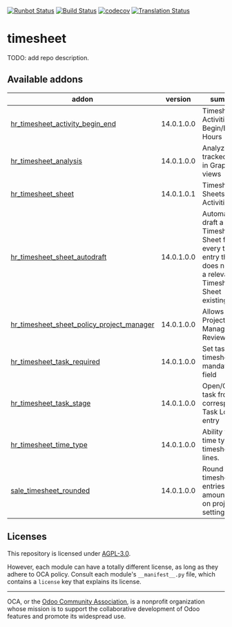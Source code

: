 [![Runbot Status](https://runbot.odoo-community.org/runbot/badge/flat/117/14.0.svg)](https://runbot.odoo-community.org/runbot/repo/github-com-oca-timesheet-117)
[![Build Status](https://travis-ci.com/OCA/timesheet.svg?branch=14.0)](https://travis-ci.com/OCA/timesheet)
[![codecov](https://codecov.io/gh/OCA/timesheet/branch/14.0/graph/badge.svg)](https://codecov.io/gh/OCA/timesheet)
[![Translation Status](https://translation.odoo-community.org/widgets/timesheet-14-0/-/svg-badge.svg)](https://translation.odoo-community.org/engage/timesheet-14-0/?utm_source=widget)

<!-- /!\ do not modify above this line -->

# timesheet

TODO: add repo description.

<!-- /!\ do not modify below this line -->

<!-- prettier-ignore-start -->

[//]: # (addons)

Available addons
----------------
addon | version | summary
--- | --- | ---
[hr_timesheet_activity_begin_end](hr_timesheet_activity_begin_end/) | 14.0.1.0.0 | Timesheet Activities - Begin/End Hours
[hr_timesheet_analysis](hr_timesheet_analysis/) | 14.0.1.0.0 | Analyze tracked time in Graph views
[hr_timesheet_sheet](hr_timesheet_sheet/) | 14.0.1.0.1 | Timesheet Sheets, Activities
[hr_timesheet_sheet_autodraft](hr_timesheet_sheet_autodraft/) | 14.0.1.0.0 | Automatically draft a Timesheet Sheet for every time entry that does not have a relevant Timesheet Sheet existing.
[hr_timesheet_sheet_policy_project_manager](hr_timesheet_sheet_policy_project_manager/) | 14.0.1.0.0 | Allows setting Project Manager as Reviewer
[hr_timesheet_task_required](hr_timesheet_task_required/) | 14.0.1.0.0 | Set task on timesheet as a mandatory field
[hr_timesheet_task_stage](hr_timesheet_task_stage/) | 14.0.1.0.0 | Open/Close task from corresponding Task Log entry
[hr_timesheet_time_type](hr_timesheet_time_type/) | 14.0.1.0.0 | Ability to add time type in timesheet lines.
[sale_timesheet_rounded](sale_timesheet_rounded/) | 14.0.1.0.0 | Round timesheet entries amount based on project settings.

[//]: # (end addons)

<!-- prettier-ignore-end -->

## Licenses

This repository is licensed under [AGPL-3.0](LICENSE).

However, each module can have a totally different license, as long as they adhere to OCA
policy. Consult each module's `__manifest__.py` file, which contains a `license` key
that explains its license.

----

OCA, or the [Odoo Community Association](http://odoo-community.org/), is a nonprofit
organization whose mission is to support the collaborative development of Odoo features
and promote its widespread use.
